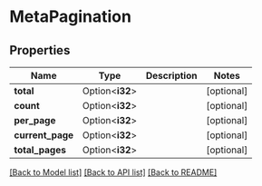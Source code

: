 # MetaPagination

## Properties

Name | Type | Description | Notes
------------ | ------------- | ------------- | -------------
**total** | Option<**i32**> |  | [optional]
**count** | Option<**i32**> |  | [optional]
**per_page** | Option<**i32**> |  | [optional]
**current_page** | Option<**i32**> |  | [optional]
**total_pages** | Option<**i32**> |  | [optional]

[[Back to Model list]](../README.md#documentation-for-models) [[Back to API list]](../README.md#documentation-for-api-endpoints) [[Back to README]](../README.md)


